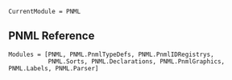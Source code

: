 ```@meta
CurrentModule = PNML
```


## PNML Reference
```@autodocs
Modules = [PNML, PNML.PnmlTypeDefs, PNML.PnmlIDRegistrys,
           PNML.Sorts, PNML.Declarations, PNML.PnmlGraphics, PNML.Labels, PNML.Parser]

```
